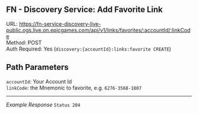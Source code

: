 ## FN - Discovery Service: Add Favorite Link

URL: https://fn-service-discovery-live-public.ogs.live.on.epicgames.com/api/v1/links/favorites/:accountId/:linkCode \
Method: POST \
Auth Required: Yes (`discovery:{accountId}:links:favorite CREATE`)

## Path Parameters

`accountId`: Your Account Id <br/>
`linkCode`: the Mnemonic to favorite, e.g. `6276-3568-1807`

---

_Example Response_ `Status 204`
